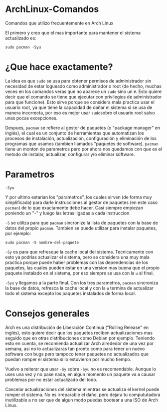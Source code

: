 # ArchLinux-Comandos
Comandos que utilizo frecuentemente en Arch Linux

El primero y creo que el mas importante para mantener el sistema actualizado es:
```
sudo pacman -Syu
```


# ¿Que hace exactamente?

La idea es que `sudo` se usa para obtener permisos de administrador sin necesidad de estar logueado como administrador o root (de hecho, muchas veces en los comandos veras que no aparece un `sudo` sino un `#`. Esto quiere decir que el comando se tiene que ejecutar con privilegios de administrador para que funcione). Esto sirve porque se considera mala practica usar el usuario root, ya que tiene la capacidad de dañar el sistema si se usa de manera incorrecta, por eso es mejor usar `sudo`sobre el usuario root salvo unas pocas excepciones.

Despues, `pacman` se refiere al gestor de paquetes (o "package manager" en inglés), el cual es un conjunto de herramientas que automatizan los procesos de instalación, actualización, configuración y eliminación de los programas que usamos (tambien llamados "paquetes de software). `pacman` tiene un monton de parametros pero por ahora nos quedamos con que es el metodo de instalar, actualizar, configurar y/o eliminar software.


# Parametros
```
-Syu
```

Y por ultimo estarian los "parametros", los cuales sirven (de forma muy simplificada) para darle instrucciones al gestor de paquetes (en este caso `pacman`) de lo que exactamente debe hacer. Casi siempre empiezan poniendo un "-" y luego las letras ligadas a cada instruccion.

`-S` se utiliza para que `pacman` sincronize la lista de paquetes con la base de datos del propio `pacman`. Tambien se puede utilizar para instalar paquetes, por ejemplo:
```
sudo pacman -S nombre-del-paquete
```

`-Sy` es para que refresque la cache local del sistema. Tecnicamente con esto ya podrias actualizar el sistema, pero se considera una muy mala practica porque puede haber problemas con las dependencias de los paquetes, las cuales pueden estar en una version mas buena que el propio paquete instalado en el sistema, por eso siempre se usa con la `u` al final.

`-Syu` y llegamos a la parte final. Con los tres parametros, `pacman` sincroniza la base de datos, refresca la cache local y con la `u` termina de actualizar todo el sistema excepto los paquetes instalados de forma local.

# Consejos generales

Arch es una distribución de Liberación Continua ("Rolling Release" en inglés), esto quiere decir que los paquetes reciben actualizaciones mas seguido que en otras distribuciones como Debian por ejemplo. Teniendo esto en cuenta, se recomienda actualizar Arch alrededor de una vez por semana, asi no lo actualizaras tan pronto como para tener un nuevo software con bugs pero tampoco tener paquetes no actualizados que puedan romper el sistema si lo estuvieron por mucho tiempo.

Vuelvo a reiterar que usar `-Sy` sobre `-Syu` no es recomendable. Aunque lo uses una vez y no pase nada, en algun momento un paquete va a causar problemas por no estar actualizado del todo.

Cancelar actualizaciones del sistema mientras se actualiza el kernel puede romper el sistema. No es irreparable el daño, pero dejara tu compututadora inutilizable a no ser que de algun modo puedas bootear a una ISO de Arch Linux.
